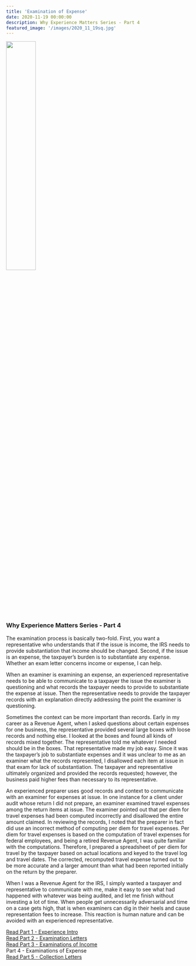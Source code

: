 ```yaml
---
title: 'Examination of Expense'
date: 2020-11-19 00:00:00
description: Why Experience Matters Series - Part 4
featured_image: '/images/2020_11_19sq.jpg'
---
```


<img src="{{ site.baseurl }}/images/2020_11_19sq.jpg" width="40%">

### Why Experience Matters Series - Part 4

The examination process is basically two-fold. First, you want a representative who understands that if the issue is income, the IRS needs to provide substantiation that income should be changed. Second, if the issue is an expense, the taxpayer’s burden is to substantiate any expense. Whether an exam letter concerns income or expense, I can help.

When an examiner is examining an expense, an experienced representative needs to be able to communicate to a taxpayer the issue the examiner is questioning and what records the taxpayer needs to provide to substantiate the expense at issue. Then the representative needs to provide the taxpayer records with an explanation directly addressing the point the examiner is questioning.  

Sometimes the context can be more important than records. Early in my career as a Revenue Agent, when I asked questions about certain expenses for one business, the representative provided several large boxes with loose records and nothing else. I looked at the boxes and found all kinds of records mixed together. The representative told me whatever I needed should be in the boxes. That representative made my job easy. Since it was the taxpayer’s job to substantiate expenses and it was unclear to me as an examiner what the records represented, I disallowed each item at issue in that exam for lack of substantiation.  The taxpayer and representative ultimately organized and provided the records requested; however, the business paid higher fees than necessary to its representative.  

An experienced preparer uses good records and context to communicate with an examiner for expenses at issue. In one instance for a client under audit whose return I did not prepare, an examiner examined travel expenses among the return items at issue.  The examiner pointed out that per diem for travel expenses had been computed incorrectly and disallowed the entire amount claimed. In reviewing the records, I noted that the preparer in fact did use an incorrect method of computing per diem for travel expenses.  Per diem for travel expenses is based on the computation of travel expenses for federal employees, and being a retired Revenue Agent, I was quite familiar with the computations. Therefore, I prepared a spreadsheet of per diem for travel by the taxpayer based on actual locations and keyed to the travel log and travel dates. The corrected, recomputed travel expense turned out to be more accurate and a larger amount than what had been reported initially on the return by the preparer.   

When I was a Revenue Agent for the IRS, I simply wanted a taxpayer and representative to communicate with me, make it easy to see what had happened with whatever was being audited, and let me finish without investing a lot of time. When people get unnecessarily adversarial and time on a case gets high, that is when examiners can dig in their heels and cause representation fees to increase. This reaction is human nature and can be avoided with an experienced representative.  

[Read Part 1 - Experience Intro](http://www.forestmillercpa.com/resources/experience-intro) <br />
[Read Part 2 - Examination Letters](http://www.forestmillercpa.com/resources/examinationletters) <br />
[Read Part 3 - Examinations of Income](http://www.forestmillercpa.com/resources/examinationsincome) <br />
Part 4 - Examinations of Expense<br />
[Read Part 5 - Collection Letters](http://www.forestmillercpa.com/resources/collectionletter) <br />


